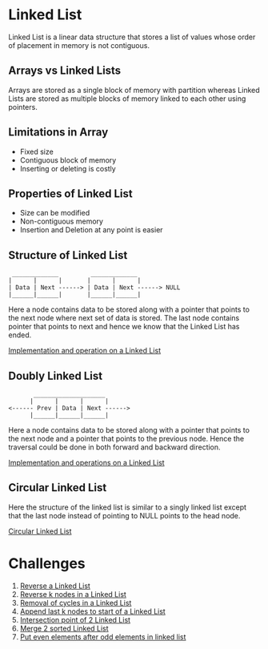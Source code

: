 # Linked List

Linked List is a linear data structure that stores a list of values whose order of placement in memory is not contiguous.

## Arrays vs Linked Lists

Arrays are stored as a single block of memory with partition whereas Linked Lists are stored as multiple blocks of memory linked to each other using pointers.

## Limitations in Array

- Fixed size
- Contiguous block of memory
- Inserting or deleting is costly

## Properties of Linked List

- Size can be modified
- Non-contiguous memory
- Insertion and Deletion at any point is easier

## Structure of Linked List

```
 _____________         _____________
|      |      |       |      |      |
| Data | Next ------> | Data | Next ------> NULL
|______|______|       |______|______|

```

Here a node contains data to be stored along with a pointer that points to the next node where next set of data is stored. The last node contains pointer that points to next and hence we know that the Linked List has ended.

[Implementation and operation on a Linked List](./linkedList.cpp)

## Doubly Linked List

```
       ____________________
      |      |      |      |
<------ Prev | Data | Next ------>
      |______|______|______|

```

Here a node contains data to be stored along with a pointer that points to the next node and a pointer that points to the previous node. Hence the traversal could be done in both forward and backward direction.

[Implementation and operations on a Linked List](./doublyLinkedList.cpp)

## Circular Linked List

Here the structure of the linked list is similar to a singly linked list except that the last node instead of pointing to NULL points to the head node.

[Circular Linked List](./circularLL.cpp)

# Challenges

1. [Reverse a Linked List](./reverseLL.cpp)
2. [Reverse k nodes in a Linked List](./reverseKNodes.cpp)
3. [Removal of cycles in a Linked List](./cycleRemovalLL.cpp)
4. [Append last k nodes to start of a Linked List](./appendLastK.cpp)
5. [Intersection point of 2 Linked List](./intersectionLL.cpp)
6. [Merge 2 sorted Linked List](./mergeSortedLL.cpp)
7. [Put even elements after odd elements in linked list](./oddEvenLL.cpp)
